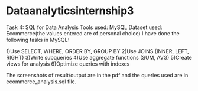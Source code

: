 # Dataanalyticsinternship3
Task 4: SQL for Data Analysis
Tools used:
MySQL
Dataset used:
Ecommerce(the values entered are of personal choice)
 I have done the following tasks in MySQL:
 
 1)Use SELECT, WHERE, ORDER BY, GROUP BY
 2)Use JOINS (INNER, LEFT, RIGHT)
 3)Write subqueries
 4)Use aggregate functions (SUM, AVG)
 5)Create views for analysis
 6)Optimize queries with indexes
 
 The screenshots of result/output are in the pdf and the queries used are in ecommerce_analysis.sql file.

